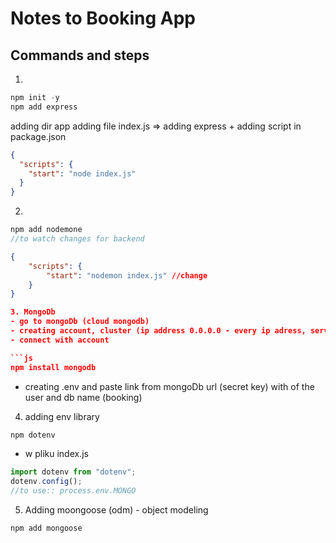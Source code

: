 # Notes to Booking App

## Commands and steps

1.

```js
npm init -y
npm add express
```

adding dir app
adding file index.js => adding express + adding script in package.json

```json
{
  "scripts": {
    "start": "node index.js"
  }
}
```

2.

```js
npm add nodemone
//to watch changes for backend
```

````json
{
    "scripts": {
        "start": "nodemon index.js" //change
    }
}

3. MongoDb
- go to mongoDb (cloud mongodb)
- creating account, cluster (ip address 0.0.0.0 - every ip adress, server adres after deploy)
- connect with account

```js
npm install mongodb
````

- creating .env and paste link from mongoDb url (secret key) with <password> of the user and db name (booking)

4. adding env library

```js
npm dotenv
```

- w pliku index.js

```js
import dotenv from "dotenv";
dotenv.config();
//to use:: process.env.MONGO

```

5. Adding moongoose (odm) - object modeling

```js
npm add mongoose
```
